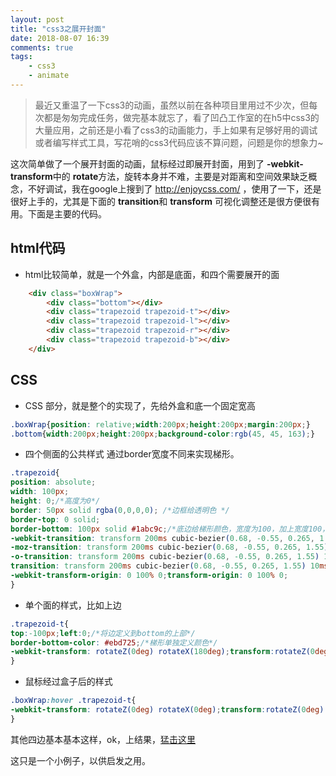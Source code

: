 ```yaml
---
layout: post
title: "css3之展开封面"
date: 2018-08-07 16:39
comments: true
tags:
    - css3
    - animate
---
```


> 最近又重温了一下css3的动画，虽然以前在各种项目里用过不少次，但每次都是匆匆完成任务，做完基本就忘了，看了凹凸工作室的在h5中css3的大量应用，之前还是小看了css3的动画能力，手上如果有足够好用的调试或者编写样式工具，写花哨的css3代码应该不算问题，问题是你的想象力~

这次简单做了一个展开封面的动画，鼠标经过即展开封面，用到了 **-webkit-transform**中的 **rotate**方法，旋转本身并不难，主要是对距离和空间效果缺乏概念，不好调试，我在google上搜到了 http://enjoycss.com/ ，使用了一下，还是很好上手的，尤其是下面的 **transition**和 **transform** 可视化调整还是很方便很有用。下面是主要的代码。
## html代码
-  html比较简单，就是一个外盒，内部是底面，和四个需要展开的面
```html
    <div class="boxWrap">
        <div class="bottom"></div>
        <div class="trapezoid trapezoid-t"></div>
        <div class="trapezoid trapezoid-l"></div>
        <div class="trapezoid trapezoid-r"></div>
        <div class="trapezoid trapezoid-b"></div>
    </div>
```

## CSS
- CSS 部分，就是整个的实现了，先给外盒和底一个固定宽高
```css
.boxWrap{position: relative;width:200px;height:200px;margin:200px;}
.bottom{width:200px;height:200px;background-color:rgb(45, 45, 163);}
```

- 四个侧面的公共样式
通过border宽度不同来实现梯形。
```css
.trapezoid{
position: absolute;
width: 100px;
height: 0;/*高度为0*/
border: 50px solid rgba(0,0,0,0); /*边框给透明色 */
border-top: 0 solid;
border-bottom: 100px solid #1abc9c;/*底边给梯形颜色，宽度为100，加上宽度100，整体200px*/
-webkit-transition: transform 200ms cubic-bezier(0.68, -0.55, 0.265, 1.55) 10ms;/* 这个是用enjoycss生成的，具体去页面里操作，比较直观，手写还是麻烦点*/
-moz-transition: transform 200ms cubic-bezier(0.68, -0.55, 0.265, 1.55) 10ms;
-o-transition: transform 200ms cubic-bezier(0.68, -0.55, 0.265, 1.55) 10ms;
transition: transform 200ms cubic-bezier(0.68, -0.55, 0.265, 1.55) 10ms;
-webkit-transform-origin: 0 100% 0;transform-origin: 0 100% 0;
}
```

- 单个面的样式，比如上边
```css
.trapezoid-t{
top:-100px;left:0;/*将边定义到bottom的上部*/
border-bottom-color: #ebd725;/*梯形单独定义颜色*/
-webkit-transform: rotateZ(0deg) rotateX(180deg);transform:rotateZ(0deg) rotateX(180deg); /*定义默认旋转*/
}
```

- 鼠标经过盒子后的样式
```css
.boxWrap:hover .trapezoid-t{
-webkit-transform: rotateZ(0deg) rotateX(0deg);transform:rotateZ(0deg) rotateX(0deg);
}
```

其他四边基本基本这样，ok，上结果，[猛击这里](/my/transformDemo/expandCover.html)

这只是一个小例子，以供启发之用。